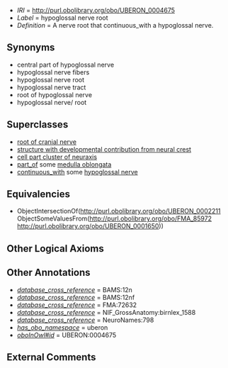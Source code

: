  * *IRI* = http://purl.obolibrary.org/obo/UBERON_0004675
 * *Label* = hypoglossal nerve root
 * *Definition* = A nerve root that continuous_with a hypoglossal nerve.

## Synonyms

 * central part of hypoglossal nerve
 * hypoglossal nerve fibers
 * hypoglossal nerve root
 * hypoglossal nerve tract
 * root of hypoglossal nerve
 * hypoglossal nerve/ root

## Superclasses

 * [root of cranial nerve](../../UBERON/43/UBERON_0006843.md)
 * [structure with developmental contribution from neural crest](../../UBERON/14/UBERON_0010314.md)
 * [cell part cluster of neuraxis](../../UBERON/15/UBERON_0011215.md)
 * [part_of](../../BFO/50/BFO_0000050.md) some [medulla oblongata](../../UBERON/96/UBERON_0001896.md)
 * [continuous_with](../../FMA/72/FMA_85972.md) some [hypoglossal nerve](../../UBERON/50/UBERON_0001650.md)

## Equivalencies

 * ObjectIntersectionOf(<http://purl.obolibrary.org/obo/UBERON_0002211> ObjectSomeValuesFrom(<http://purl.obolibrary.org/obo/FMA_85972> <http://purl.obolibrary.org/obo/UBERON_0001650>))

## Other Logical Axioms


## Other Annotations

 * *[database_cross_reference](../../ef/oboInOwl#hasDbXref.md)* = BAMS:12n
 * *[database_cross_reference](../../ef/oboInOwl#hasDbXref.md)* = BAMS:12nf
 * *[database_cross_reference](../../ef/oboInOwl#hasDbXref.md)* = FMA:72632
 * *[database_cross_reference](../../ef/oboInOwl#hasDbXref.md)* = NIF_GrossAnatomy:birnlex_1588
 * *[database_cross_reference](../../ef/oboInOwl#hasDbXref.md)* = NeuroNames:798
 * *[has_obo_namespace](../../ce/oboInOwl#hasOBONamespace.md)* = uberon
 * *[oboInOwl#id](../../id/oboInOwl#id.md)* = UBERON:0004675

## External Comments

